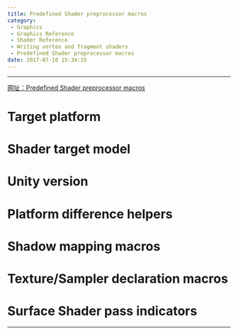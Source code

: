 ```yaml
---
title: Predefined Shader preprocessor macros
category:
 - Graphics
 - Graphics Reference
 - Shader Reference
 - Writing vertex and fragment shaders
 - Predefined Shader preprocessor macros
date: 2017-07-10 15:34:33
---
```


___

[网址：Predefined Shader preprocessor macros](https://docs.unity3d.com/Manual/SL-BuiltinMacros.html)

# Target platform

# Shader target model

# Unity version

# Platform difference helpers

# Shadow mapping macros

# Texture/Sampler declaration macros

# Surface Shader pass indicators

___